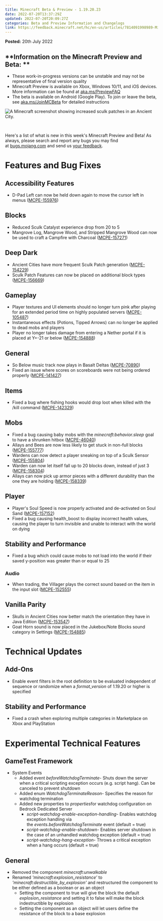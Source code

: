 ```yaml
---
title: Minecraft Beta & Preview - 1.19.20.23
date: 2022-07-20T13:37:29Z
updated: 2022-07-20T20:09:27Z
categories: Beta and Preview Information and Changelogs
link: https://feedback.minecraft.net/hc/en-us/articles/7814091998989-Minecraft-Beta-Preview-1-19-20-23
---
```


**Posted:** 20th July 2022

## **Information on the Minecraft Preview and Beta: **

-   These work-in-progress versions can be unstable and may not be representative of final version quality
-   Minecraft Preview is available on Xbox, Windows 10/11, and iOS devices. More information can be found at [aka.ms/PreviewFAQ](http://aka.ms/PreviewFAQ)
-   The beta is available on Android (Google Play). To join or leave the beta, see [aka.ms/JoinMCBeta](https://aka.ms/JoinMCBeta) for detailed instructions 

![A Minecraft screenshot showing increased sculk patches in an Ancient City.](https://feedback.minecraft.net/hc/article_attachments/7814071288845/beta19U2_3_1600x900.jpg)

 

Here\'s a list of what is new in this week\'s Minecraft Preview and Beta! As always, please search and report any bugs you may find at [bugs.mojang.com](http://bugs.mojang.com/) and send us [your feedback](https://aka.ms/MinecraftBetaFeedback).

# **Features and Bug Fixes**

## **Accessibility Features**

-   D-Pad Left can now be held down again to move the cursor left in menus ([MCPE-155976](https://bugs.mojang.com/browse/MCPE-155976))

## **Blocks**

-   Reduced Sculk Catalyst experience drop from 20 to 5
-   Mangrove Log, Mangrove Wood, and Stripped Mangrove Wood can now be used to craft a Campfire with Charcoal ([MCPE-157271](https://bugs.mojang.com/browse/MCPE-157271))

## **Deep Dark**

-   Ancient Cities have more frequent Sculk Patch generation ([MCPE-154229](https://bugs.mojang.com/browse/MCPE-154229))
-   Sculk Patch Features can now be placed on additional block types ([MCPE-156669](https://bugs.mojang.com/browse/MCPE-156669))

## **Gameplay**

-   Player textures and UI elements should no longer turn pink after playing for an extended period time on highly populated servers ([MCPE-105487](https://bugs.mojang.com/browse/MCPE-105487))
-   Instantaneous effects (Potions, Tipped Arrows) can no longer be applied to dead mobs and players
-   Player no longer takes damage from entering a Nether portal if it is placed at Y=-21 or below ([MCPE-154888](https://bugs.mojang.com/browse/MCPE-154888))

## **General**

-   So Below music track now plays in Basalt Deltas ([MCPE-70890](https://bugs.mojang.com/browse/MCPE-70890))
-   Fixed an issue where scores on scoreboards were not being ordered properly ([MCPE-141427](https://bugs.mojang.com/browse/MCPE-141427))

## **Items**

-   Fixed a bug where fishing hooks would drop loot when killed with the /kill command ([MCPE-142329](https://bugs.mojang.com/browse/MCPE-142329))

## **Mobs**

-   Fixed a bug causing baby mobs with the *minecraft:behavior.sleep* goal to have a shrunken hitbox ([MCPE-46040](https://bugs.mojang.com/browse/MCPE-46040))
-   Allays and Bees are now less likely to get stuck in non-full blocks ([MCPE-155777](https://bugs.mojang.com/browse/MCPE-155777))
-   Wardens can now detect a player sneaking on top of a Sculk Sensor ([MCPE-155804](https://bugs.mojang.com/browse/MCPE-155804))
-   Warden can now let itself fall up to 20 blocks down, instead of just 3 ([MCPE-158304](https://bugs.mojang.com/browse/MCPE-158304))
-   Allays can now pick up armor pieces with a different durability than the one they are holding ([MCPE-158339](https://bugs.mojang.com/browse/MCPE-158339))

## **Player**

-   Player's Soul Speed is now properly activated and de-activated on Soul Sand ([MCPE-157152](https://bugs.mojang.com/browse/MCPE-157152))
-   Fixed a bug causing health_boost to display incorrect health values, causing the player to turn invisible and unable to interact with the world on dying

## **Stability and Performance**

-   Fixed a bug which could cause mobs to not load into the world if their saved y-position was greater than or equal to 25

### **Audio**

-   When trading, the Villager plays the correct sound based on the item in the input slot ([MCPE-152555](https://bugs.mojang.com/browse/MCPE-152555))

## **Vanilla Parity**

-   Skulls in Ancient Cities now better match the orientation they have in Java Edition ([MCPE-153547](https://bugs.mojang.com/browse/MCPE-153547))
-   Goat Horn sound is now placed in the Jukebox/Note Blocks sound category in Settings ([MCPE-154885](https://bugs.mojang.com/browse/MCPE-154885))

# **Technical Updates**

## **Add-Ons**

-   Enable event filters in the root definition to be evaluated independent of sequence or randomize when a *format_version* of 1.19.20 or higher is specified

## **Stability and Performance**

-   Fixed a crash when exploring multiple categories in Marketplace on Xbox and PlayStation

# **Experimental Technical Features**

## **GameTest Framework**

-   System Events
    -   Added event *beforeWatchdogTerminate*- Shuts down the server when a critical scripting exception occurs (e.g. script hang). Can be canceled to prevent shutdown
    -   Added enum *WatchdogTerminateReason*- Specifies the reason for watchdog termination
    -   Added new properties to *properties*for watchdog configuration on Bedrock Dedicated Server
        -   *script-watchdog-enable-exception-handling*- Enables watchdog exception handling via the *events.beforeWatchdogTerminate* event (default = true)
        -   *script-watchdog-enable-shutdown*- Enables server shutdown in the case of an unhandled watchdog exception (default = true)
        -   *script-watchdog-hang-exception*- Throws a critical exception when a hang occurs (default = true)

## **General**

-   Removed the component *minecraft:unwalkable*
-   Renamed *\'minecraft:explosion_resistance\'* to *\'minecraft:destructible_by_explosion\'* and restructured the component to be either defined as a boolean or as an object
    -   Setting the component to true will give the block the default *explosion_resistance* and setting it to false will make the block indestructible by explosion
    -   Setting the component as an object will let users define the resistance of the block to a base explosion
